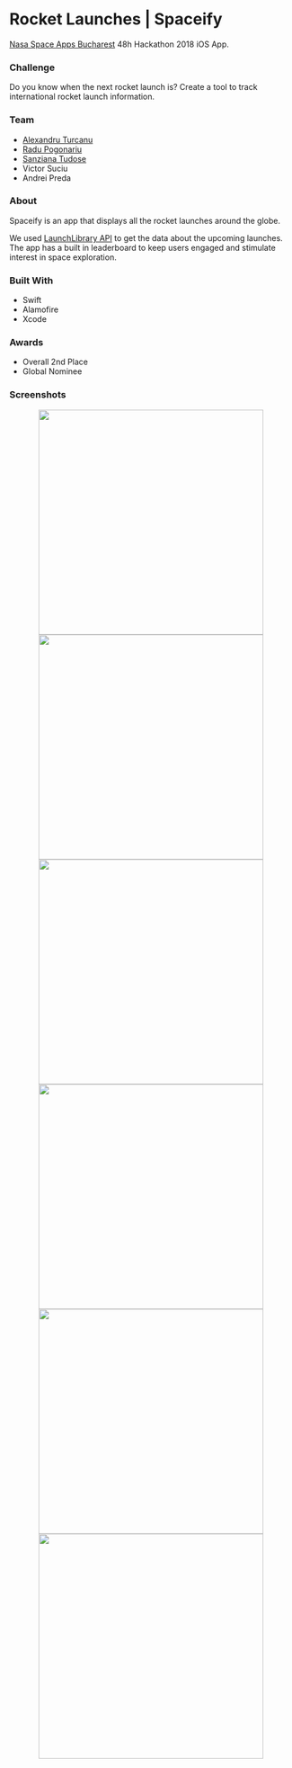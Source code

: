 # Rocket Launches | Spaceify
[Nasa Space Apps Bucharest](https://2018.spaceappschallenge.org/locations/bucharest) 48h Hackathon 2018 iOS App. 

### Challenge

Do you know when the next rocket launch is? Create a tool to track international rocket launch information.

### Team

- [Alexandru Turcanu](https://github.com/Pondorasti)
- [Radu Pogonariu](https://github.com/walle256)
- [Sanziana Tudose](https://github.com/SanzianaTudose)
- Victor Suciu
- Andrei Preda

### About 

Spaceify is an app that displays all the rocket launches around the globe.

We used [LaunchLibrary API](https://launchlibrary.net/docs/1.4/api.html) to get the data about the upcoming launches. 
The app has a built in leaderboard to keep users engaged and stimulate interest in space exploration.

### Built With

- Swift
- Alamofire
- Xcode

### Awards

- Overall 2nd Place
- Global Nominee

### Screenshots

<p align="center">
    <img src="https://github.com/Pondorasti/RocketLaunches/blob/master/Screenshots/IMG_1815.png" width="400">
    <img src="https://github.com/Pondorasti/RocketLaunches/blob/master/Screenshots/IMG_1816.png" width="400">
    <img src="https://github.com/Pondorasti/RocketLaunches/blob/master/Screenshots/IMG_1817.png" width="400">
    <img src="https://github.com/Pondorasti/RocketLaunches/blob/master/Screenshots/IMG_1818.png" width="400">
    <img src="https://github.com/Pondorasti/RocketLaunches/blob/master/Screenshots/IMG_1819.png" width="400">
    <img src="https://github.com/Pondorasti/RocketLaunches/blob/master/Screenshots/IMG_1821.png" width="400">
</p>


